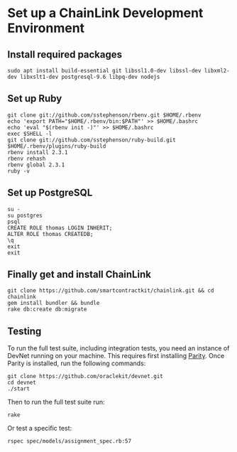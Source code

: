 # Set up a ChainLink Development Environment

## Install required packages

```script
sudo apt install build-essential git libssl1.0-dev libssl-dev libxml2-dev libxslt1-dev postgresql-9.6 libpq-dev nodejs
```

## Set up Ruby

```script
git clone git://github.com/sstephenson/rbenv.git $HOME/.rbenv
echo 'export PATH="$HOME/.rbenv/bin:$PATH"' >> $HOME/.bashrc
echo 'eval "$(rbenv init -)"' >> $HOME/.bashrc
exec $SHELL -l
git clone git://github.com/sstephenson/ruby-build.git $HOME/.rbenv/plugins/ruby-build
rbenv install 2.3.1
rbenv rehash
rbenv global 2.3.1
ruby -v
```

## Set up PostgreSQL

```script
su -
su postgres
psql
CREATE ROLE thomas LOGIN INHERIT;
ALTER ROLE thomas CREATEDB;
\q
exit
exit
```

## Finally get and install ChainLink

```script
git clone https://github.com/smartcontractkit/chainlink.git && cd chainlink
gem install bundler && bundle
rake db:create db:migrate
```

## Testing
 
To run the full test suite, including integration tests, you need an instance of DevNet running on your machine. This requires first installing [Parity](https://github.com/paritytech/parity). Once Parity is installed, run the following commands:

```
git clone https://github.com/oraclekit/devnet.git
cd devnet
./start
```

Then to run the full test suite run:
 ```
 rake
 ```

Or test a specific test:
```
rspec spec/models/assignment_spec.rb:57
```
